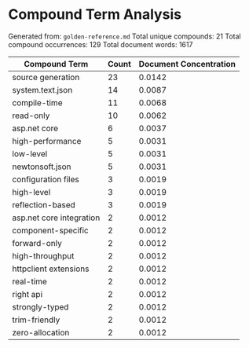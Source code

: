 # Compound Term Analysis

Generated from: `golden-reference.md`
Total unique compounds: 21
Total compound occurrences: 129
Total document words: 1617

| Compound Term | Count | Document Concentration |
|---------------|-------|------------------------|
| source generation | 23 | 0.0142 |
| system.text.json | 14 | 0.0087 |
| compile-time | 11 | 0.0068 |
| read-only | 10 | 0.0062 |
| asp.net core | 6 | 0.0037 |
| high-performance | 5 | 0.0031 |
| low-level | 5 | 0.0031 |
| newtonsoft.json | 5 | 0.0031 |
| configuration files | 3 | 0.0019 |
| high-level | 3 | 0.0019 |
| reflection-based | 3 | 0.0019 |
| asp.net core integration | 2 | 0.0012 |
| component-specific | 2 | 0.0012 |
| forward-only | 2 | 0.0012 |
| high-throughput | 2 | 0.0012 |
| httpclient extensions | 2 | 0.0012 |
| real-time | 2 | 0.0012 |
| right api | 2 | 0.0012 |
| strongly-typed | 2 | 0.0012 |
| trim-friendly | 2 | 0.0012 |
| zero-allocation | 2 | 0.0012 |
